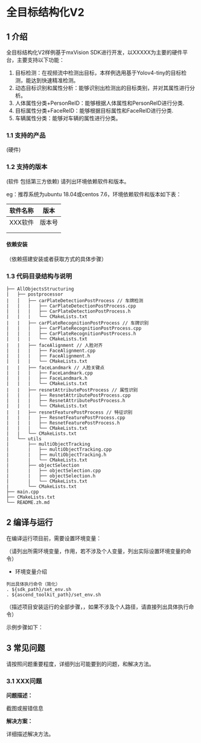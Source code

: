 # 全目标结构化V2

## 1 介绍

全目标结构化V2样例基于mxVision SDK进行开发，以XXXXX为主要的硬件平台，主要支持以下功能：

1. 目标检测：在视频流中检测出目标，本样例选用基于Yolov4-tiny的目标检测，能达到快速精准检测。
2. 动态目标识别和属性分析：能够识别出检测出的目标类别，并对其属性进行分析。
3. 人体属性分类+PersonReID：能够根据人体属性和PersonReID进行分类.
4. 目标属性分类+FaceReID：能够根据目标属性和FaceReID进行分类.
5. 车辆属性分类：能够对车辆的属性进行分类。

### 1.1 支持的产品
(硬件)

### 1.2 支持的版本
(软件 包括第三方依赖)
请列出环境依赖软件和版本。

eg：推荐系统为ubuntu 18.04或centos 7.6，环境依赖软件和版本如下表：

| 软件名称 | 版本   |
| -------- | ------ |
| XXX软件  | 版本号 |
|          |        |
|          |        |


#### 依赖安装
（依赖搭建安装或者获取方式的具体步骤）

### 1.3 代码目录结构与说明
```
├── AllObjectsStructuring
|   ├── postprocessor
|   │   ├── carPlateDetectionPostProcess // 车牌检测
|   |   |   ├── CarPlateDetectionPostProcess.cpp
|   |   |   ├── CarPlateDetectionPostProcess.h
|   |   |   └── CMakeLists.txt
|   |   ├── carPlateRecognitionPostProcess // 车牌识别
|   |   |   ├── CarPlateRecognitionPostProcess.cpp
|   |   |   ├── CarPlateRecognitionPostProcess.h
|   |   |   └── CMakeLists.txt
|   |   ├── faceAlignment // 人脸对齐
|   |   |   ├── FaceAlignment.cpp
|   |   |   ├── FaceAlignment.h
|   |   |   └── CMakeLists.txt
|   |   ├── faceLandmark // 人脸关键点
|   |   |   ├── FaceLandmark.cpp
|   |   |   ├── FaceLandmark.h
|   |   |   └── CMakeLists.txt
|   |   ├── resnetAttributePostProcess // 属性识别
|   |   |   ├── ResnetAttributePostProcess.cpp
|   |   |   ├── ResnetAttributePostProcess.h
|   |   |   └── CMakeLists.txt
|   |   ├── resnetFeaturePostProcess // 特征识别
|   |   |   ├── ResnetFeaturePostProcess.cpp
|   |   |   ├── ResnetFeaturePostProcess.h
|   |   |   └── CMakeLists.txt
|   |   └── CMakeLists.txt
|   └── utils
|       ├── multiObjectTracking
|       |   ├── multiObjectTracking.cpp
|       |   ├── multiObjectTracking.h
|       |   └── CMakeLists.txt
|       ├── objectSelection
|       |   ├── objectSelection.cpp
|       |   ├── objectSelection.h
|       |   └── CMakeLists.txt
|       └── CMakeLists.txt
├── main.cpp
├── CMakeLists.txt
└── README.zh.md
```


## 2 编译与运行

在编译运行项目前，需要设置环境变量：

（请列出所需环境变量，作用，若不涉及个人变量，列出实际设置环境变量的命令）

- 环境变量介绍

```
列出具体执行命令（简化）
. ${sdk_path}/set_env.sh
. ${ascend_toolkit_path}/set_env.sh
```

（描述项目安装运行的全部步骤，，如果不涉及个人路径，请直接列出具体执行命令）

示例步骤如下：



## 3 常见问题

请按照问题重要程度，详细列出可能要到的问题，和解决方法。

### 3.1 XXX问题

**问题描述：**

截图或报错信息

**解决方案：**

详细描述解决方法。